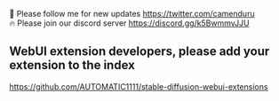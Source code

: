 🐣 Please follow me for new updates https://twitter.com/camenduru <br />
🔥 Please join our discord server https://discord.gg/k5BwmmvJJU

## WebUI extension developers, please add your extension to the index
https://github.com/AUTOMATIC1111/stable-diffusion-webui-extensions